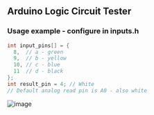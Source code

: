 ## Arduino Logic Circuit Tester

### Usage example - configure in inputs.h
```c
int input_pins[] = {
  8,  // a - green
  9,  // b - yellow
  10, // c - blue
  11  // d - black
};
int result_pin = 4; // White
// Default analog read pin is A0 - also white
```

![image](https://user-images.githubusercontent.com/32278830/190841015-2518a515-1e9b-4bae-a06d-ce9536c72f72.png)
